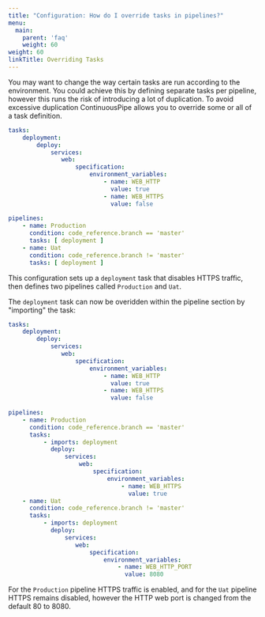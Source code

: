 ```yaml
---
title: "Configuration: How do I override tasks in pipelines?"
menu:
  main:
    parent: 'faq'
    weight: 60
weight: 60
linkTitle: Overriding Tasks
---
```

You may want to change the way certain tasks are run according to the environment. You could achieve this by defining separate tasks per pipeline, however this runs the risk of introducing a lot of duplication. To avoid excessive duplication ContinuousPipe allows you to override some or all of a task definition.

```yaml
tasks:
    deployment:
        deploy:
            services:
               web:
                   specification:
                       environment_variables:
                           - name: WEB_HTTP
                             value: true
                           - name: WEB_HTTPS
                             value: false
        
pipelines:
    - name: Production
      condition: code_reference.branch == 'master'
      tasks: [ deployment ]
    - name: Uat
      condition: code_reference.branch != 'master'
      tasks: [ deployment ]
```

This configuration sets up a `deployment` task that disables HTTPS traffic, then defines two pipelines called `Production` and `Uat`. 

The `deployment` task can now be overidden within the pipeline section by "importing" the task: 

```yaml
tasks:
    deployment:
        deploy:
            services:
               web:
                   specification:
                       environment_variables:
                           - name: WEB_HTTP
                             value: true
                           - name: WEB_HTTPS
                             value: false
        
pipelines:
    - name: Production
      condition: code_reference.branch == 'master'
      tasks:
          - imports: deployment
            deploy:
                services:
                    web:
                        specification:
                            environment_variables:
                                - name: WEB_HTTPS
                                  value: true
    - name: Uat
      condition: code_reference.branch != 'master'
      tasks:
          - imports: deployment
            deploy:
                services:
                   web:
                       specification:
                           environment_variables:
                               - name: WEB_HTTP_PORT
                                 value: 8080
```

For the `Production` pipeline HTTPS traffic is enabled, and for the `Uat` pipeline HTTPS remains disabled, however the HTTP web port is changed from the default 80 to 8080. 


